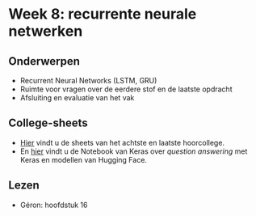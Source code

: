 # Week 8: recurrente neurale netwerken

## Onderwerpen

* Recurrent Neural Networks (LSTM, GRU)
* Ruimte voor vragen over de eerdere stof en de laatste opdracht
* Afsluiting en evaluatie van het vak

## College-sheets

* [Hier]() vindt u de sheets van het achtste en laatste hoorcollege.
* En [hier](https://keras.io/examples/nlp/question_answering/) vindt u de Notebook van Keras over _question answering_ met Keras en modellen van Hugging Face.

## Lezen

* Géron: hoofdstuk 16
